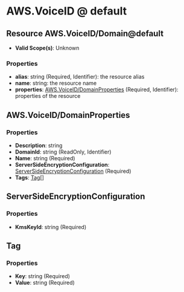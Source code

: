 # AWS.VoiceID @ default

## Resource AWS.VoiceID/Domain@default
* **Valid Scope(s)**: Unknown
### Properties
* **alias**: string (Required, Identifier): the resource alias
* **name**: string: the resource name
* **properties**: [AWS.VoiceID/DomainProperties](#awsvoiceiddomainproperties) (Required, Identifier): properties of the resource

## AWS.VoiceID/DomainProperties
### Properties
* **Description**: string
* **DomainId**: string (ReadOnly, Identifier)
* **Name**: string (Required)
* **ServerSideEncryptionConfiguration**: [ServerSideEncryptionConfiguration](#serversideencryptionconfiguration) (Required)
* **Tags**: [Tag](#tag)[]

## ServerSideEncryptionConfiguration
### Properties
* **KmsKeyId**: string (Required)

## Tag
### Properties
* **Key**: string (Required)
* **Value**: string (Required)

